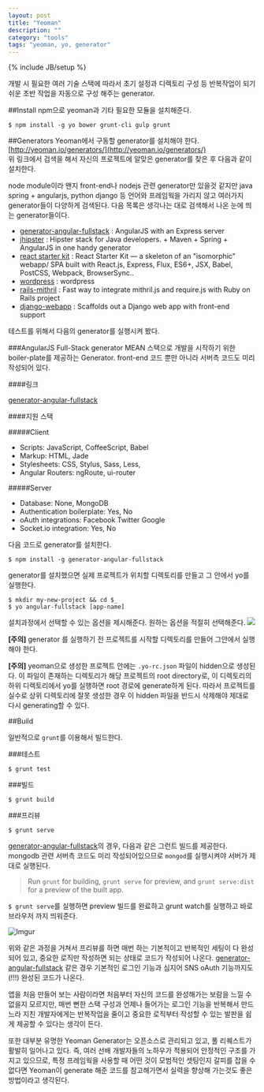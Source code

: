 ```yaml
---
layout: post
title: "Yeoman"
description: ""
category: "tools"
tags: "yeoman, yo, generator"
---
```

{% include JB/setup %}

개발 시 필요한 여러 기술 스택에 따라서 초기 설정과 디렉토리 구성 등 반복작업이 되기 쉬운 초반 작업을 자동으로 구성 해주는 generator.

##Install
npm으로 yeoman과 기타 필요한 모듈을 설치해준다.

    $ npm install -g yo bower grunt-cli gulp grunt

##Generators
Yeoman에서 구동할 generator를 설치해야 한다.  
[http://yeoman.io/generators/](http://yeoman.io/generators/)  
위 링크에서 검색을 해서 자신의 프로젝트에 알맞은 generator를 찾은 후 다음과 같이 설치한다.

node module이라 왠지 front-end나 nodejs 관련 generator만 있을것 같지만 java spring + angularjs, python django 등 언어와 프레임웍을 가리지 않고 여러가지 generator들이 다양하게 검색된다. 다음 목록은 생각나는 대로 검색해서 나온 눈에 띄는 generator들이다.

 - [generator-angular-fullstack](https://github.com/DaftMonk/generator-angular-fullstack) : AngularJS with an Express server
 - [jhipster](https://github.com/jhipster/generator-jhipster) : Hipster stack for Java developers. + Maven + Spring + AngularJS in one handy generator
 - [react starter kit](https://github.com/kriasoft/react-starter-kit) : React Starter Kit — a skeleton of an "isomorphic" webapp/ SPA built with React.js, Express, Flux, ES6+, JSX, Babel, PostCSS, Webpack, BrowserSync..
 - [wordpress](https://github.com/wesleytodd/YeoPress) : wordpress
 - [rails-mithril](https://github.com/hung-phan/generator-rails-mithril) : Fast way to integrate mithril.js and require.js with Ruby on Rails project
 - [django-webapp](https://github.com/rockallite/generator-django-webapp) : Scaffolds out a Django web app with front-end support

테스트를 위해서 다음의 generator를 실행시켜 봤다.

###AngularJS Full-Stack generator
MEAN 스택으로 개발을 시작하기 위한 boiler-plate를 제공하는 Generator. front-end 코드 뿐만 아니라 서버측 코드도 미리 작성되어 있다.

####링크

[generator-angular-fullstack](https://github.com/DaftMonk/generator-angular-fullstack)

####지원 스택

#####Client

 - Scripts: JavaScript, CoffeeScript, Babel
 - Markup: HTML, Jade
 - Stylesheets: CSS, Stylus, Sass, Less,
 - Angular Routers: ngRoute, ui-router

#####Server

 - Database: None, MongoDB
 - Authentication boilerplate: Yes, No
 - oAuth integrations: Facebook Twitter Google
 - Socket.io integration: Yes, No

다음 코드로 generator를 설치한다.   

    $ npm install -g generator-angular-fullstack

generator를 설치했으면 실제 프로젝트가 위치할 디렉토리를 만들고 그 안에서 yo를 실행한다.

    $ mkdir my-new-project && cd $_
    $ yo angular-fullstack [app-name]

설치과정에서 선택할 수 있는 옵션을 제시해준다. 원하는 옵션을 적절히 선택해준다.
![](http://i.imgur.com/ACHYKox.png)

**[주의]** generator 를 실행하기 전 프로젝트를 시작할 디렉토리를 만들어 
그안에서 실행해야 한다.

**[주의]** yeoman으로 생성한 프로젝트 안에는 `.yo-rc.json` 파일이 hidden으로 생성된다. 이 파일이 존재하는 디렉토리가 해당 프로젝트의 root directory로, 이 디렉토리의 하위 디렉토리에서 yo를 실행하면 root 경로에 generate하게 된다. 따라서 프로젝트를 실수로 상위 디렉토리에 잘못 생성한 경우 이 hidden 파일을 반드시 삭제해야 제대로 다시 generating할 수 있다.


##Build

일반적으로 `grunt`를 이용해서 빌드한다.

###테스트

    $ grunt test

###빌드

    $ grunt build

###프리뷰

    $ grunt serve

[generator-angular-fullstack](https://github.com/DaftMonk/generator-angular-fullstack)의 경우, 다음과 같은 그런트 빌드를 제공한다. mongodb 관련 서버측 코드도 미리 작성되어있으므로 `mongod`를 실행시켜야 서버가 제대로 실행된다.

> Run `grunt` for building, `grunt serve` for preview, and `grunt serve:dist` for a preview of the built app.

`$ grunt serve`를 실행하면 preview 빌드를 완료하고 grunt watch를 실행하고 바로 브라우저 까지 띄워준다.

![Imgur](http://i.imgur.com/qUIvuSB.png)

위와 같은 과정을 거쳐서 프리뷰를 하면 매번 하는 기본적이고 반복적인 세팅이 다 완성되어 있고, 중요한 로직만 작성하면 되는 상태로 코드가 작성되어 나온다.
[generator-angular-fullstack](https://github.com/DaftMonk/generator-angular-fullstack) 같은 경우 기본적인 로그인 기능과 심지어 SNS oAuth 기능까지도(!!!) 완성된 코드가 나온다.

앱을 처음 만들어 보는 사람이라면 처음부터 자신의 코드를 완성해가는 보람을 느낄 수 없을지 모르지만, 매번 뻔한 스택 구성과 언제나 들어가는 로그인 기능을 반복해서 만드느라 지친 개발자에게는 반복작업을 줄이고 중요한 로직부터 작성할 수 있는 발판을 쉽게 제공할 수 있다는 생각이 든다.

또한 대부분 유명한 Yeoman Generator는 오픈소스로 관리되고 있고, 풀 리퀘스트가 활발히 일어나고 있다. 즉, 여러 선배 개발자들의 노하우가 적용되어 안정적인 구조를 가지고 있으므로, 특정 프레임웍을 사용할 때 어떤 것이 모범적인 셋팅인지 갈피를 잡을 수 없다면 Yeoman이 generate 해준 코드를 참고해가면서 실력을 향상해 가는것도 좋은 방법이라고 생각된다.